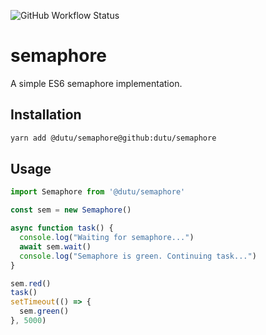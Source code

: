 ![GitHub Workflow Status]( https://img.shields.io/github/actions/workflow/status/dutu/semaphore/main.yml?branch=main)

# semaphore

A simple ES6 semaphore implementation.

## Installation

```bash
yarn add @dutu/semaphore@github:dutu/semaphore
```

## Usage
```js
import Semaphore from '@dutu/semaphore'

const sem = new Semaphore()

async function task() {
  console.log("Waiting for semaphore...")
  await sem.wait()
  console.log("Semaphore is green. Continuing task...")
}

sem.red()
task()
setTimeout(() => {
  sem.green()
}, 5000)
```
